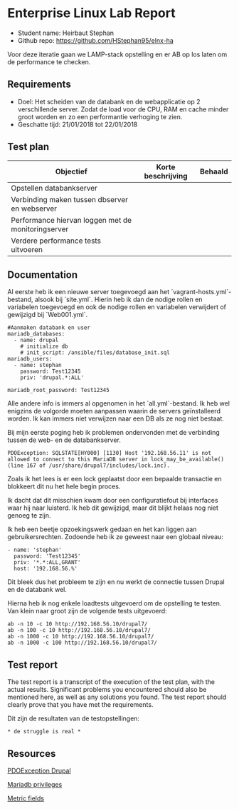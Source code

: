 # Enterprise Linux Lab Report

- Student name: Heirbaut Stephan
- Github repo: <https://github.com/HStephan95/elnx-ha>

Voor deze iteratie gaan we LAMP-stack opstelling en er AB op los laten om de performance te checken.

## Requirements

- Doel: Het scheiden van de databank en de webapplicatie op 2 verschillende server. Zodat de load voor de CPU, RAM en cache minder groot worden en zo een performantie verhoging te zien.
- Geschatte tijd: 21/01/2018 tot 22/01/2018

## Test plan

|Objectief|Korte beschrijving|Behaald|
|---------|------------------|-------|
|Opstellen databankserver||
|Verbinding maken tussen dbserver en webserver||
|Performance hiervan loggen met de monitoringserver||
|Verdere performance tests uitvoeren||

## Documentation

Al eerste heb ik een nieuwe server toegevoegd aan het ´vagrant-hosts.yml´-bestand, alsook bij ´site.yml´.
Hierin heb ik dan de nodige rollen en variabelen toegevoegd en ook de nodige rollen en variabelen verwijdert of gewijzigd bij ´Web001.yml´.

    #Aanmaken databank en user
    mariadb_databases:
      - name: drupal
        # initialize db
        # init_script: /ansible/files/database_init.sql
    mariadb_users:
      - name: stephan
        password: Test12345
        priv: 'drupal.*:ALL'

    mariadb_root_password: Test12345
    
Alle andere info is immers al opgenomen in het ´all.yml´-bestand.
Ik heb wel enigzins de volgorde moeten aanpassen waarin de servers geïnstalleerd worden. Ik kan immers niet verwijzen naar een DB als ze nog niet bestaat.

Bij mijn eerste poging heb ik problemen ondervonden met de verbinding tussen de web- en de databankserver.

    PDOException: SQLSTATE[HY000] [1130] Host '192.168.56.11' is not allowed to connect to this MariaDB server in lock_may_be_available() (line 167 of /usr/share/drupal7/includes/lock.inc).

Zoals ik het lees is er een lock geplaatst door een bepaalde transactie en blokkeert dit nu het hele begin proces.

Ik dacht dat dit misschien kwam door een configuratiefout bij interfaces waar hij naar luisterd. Ik heb dit gewijzigd, maar dit blijkt helaas nog niet genoeg te zijn.

Ik heb een beetje opzoekingswerk gedaan en het kan liggen aan gebruikersrechten. Zodoende heb ik ze geweest naar een globaal niveau:

    - name: 'stephan'
      password: 'Test12345'
      priv: '*.*:ALL,GRANT'
      host: '192.168.56.%'
      
Dit bleek dus het probleem te zijn en nu werkt de connectie tussen Drupal en de databank wel.

Hierna heb ik nog enkele loadtests uitgevoerd om de opstelling te testen.
Van klein naar groot zijn de volgende tests uitgevoerd:

    ab -n 10 -c 10 http://192.168.56.10/drupal7/
    ab -n 100 -c 10 http://192.168.56.10/drupal7/
    ab -n 1000 -c 10 http://192.168.56.10/drupal7/
    ab -n 1000 -c 100 http://192.168.56.10/drupal7/
    


## Test report

The test report is a transcript of the execution of the test plan, with the actual results. Significant problems you encountered should also be mentioned here, as well as any solutions you found. The test report should clearly prove that you have met the requirements.

Dit zijn de resultaten van de testopstellingen:

    * de struggle is real *

## Resources

[PDOException Drupal](https://www.drupal.org/forum/support/installing-drupal/2014-06-04/pdoexception-in-lock_may_be_available-line-167-of)

[Mariadb privileges](https://mariadb.com/kb/en/library/grant/)

[Metric fields](https://www.elastic.co/guide/en/beats/metricbeat/6.1/exported-fields-system.html)